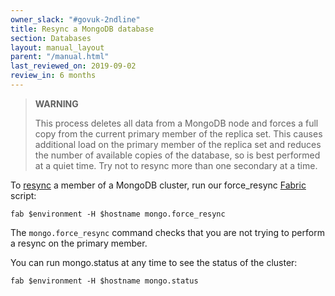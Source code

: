 ```yaml
---
owner_slack: "#govuk-2ndline"
title: Resync a MongoDB database
section: Databases
layout: manual_layout
parent: "/manual.html"
last_reviewed_on: 2019-09-02
review_in: 6 months
---
```


> **WARNING**
>
> This process deletes all data from a MongoDB node and forces a full
> copy from the current primary member of the replica set. This causes
> additional load on the primary member of the replica set and reduces the
> number of available copies of the database, so is best performed at a quiet
> time. Try not to resync more than one secondary at a time.

To
[resync](https://docs.mongodb.org/v2.4/tutorial/resync-replica-set-member/)
a member of a MongoDB cluster, run our force\_resync
[Fabric](https://github.com/alphagov/fabric-scripts) script:

    fab $environment -H $hostname mongo.force_resync

The `mongo.force_resync` command checks that you are not trying to
perform a resync on the primary member.

You can run mongo.status at any time to see the status of the cluster:

    fab $environment -H $hostname mongo.status
